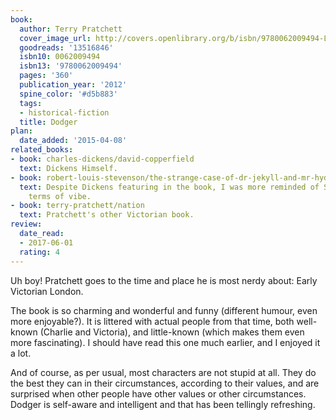 ```yaml
---
book:
  author: Terry Pratchett
  cover_image_url: http://covers.openlibrary.org/b/isbn/9780062009494-L.jpg
  goodreads: '13516846'
  isbn10: 0062009494
  isbn13: '9780062009494'
  pages: '360'
  publication_year: '2012'
  spine_color: '#d5b883'
  tags:
  - historical-fiction
  title: Dodger
plan:
  date_added: '2015-04-08'
related_books:
- book: charles-dickens/david-copperfield
  text: Dickens Himself.
- book: robert-louis-stevenson/the-strange-case-of-dr-jekyll-and-mr-hyde
  text: Despite Dickens featuring in the book, I was more reminded of Stevenson in
    terms of vibe.
- book: terry-pratchett/nation
  text: Pratchett's other Victorian book.
review:
  date_read:
  - 2017-06-01
  rating: 4
---
```


Uh boy! Pratchett goes to the time and place he is most nerdy about: Early Victorian London.

The book is so charming and wonderful and funny (different humour, even more enjoyable?). It is littered with actual
people from that time, both well-known (Charlie and Victoria), and little-known (which makes them even more
fascinating). I should have read this one much earlier, and I enjoyed it a lot.

And of course, as per usual, most characters are not stupid at all. They do the best they can in their circumstances,
according to their values, and are surprised when other people have other values or other circumstances. Dodger is
self-aware and intelligent and that has been tellingly refreshing.
